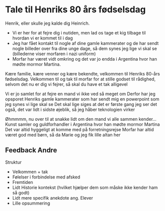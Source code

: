 # Tale til Henriks 80 års fødselsdag
Henrik, eller skulle jeg kalde dig Heinrich.
- Vi er her for at fejre dig i nutiden, men lad os tage et kig tilbage til hvordan vi er kommet til i dag
- Jeg har fået kontakt til nogle af dine gamle kammerater og de har sendt nogle billeder over fra dine unge dage, så dem synes jeg lige vi skal se (billederne viser morfaren i nazi uniform)
- Morfar har været vidt omkring og det var jo endda i Argentina hvor han mødte mormor Martina.


Kære familie, kære venner og kære bekendte, velkommen til Henriks 80-års fødselsdag. Velkommen til og tak til morfar for at stille godset til rådighed, selvom det nu er dig vi fejrer, så skal du have et tak alligevel 

Vi er jo samlet for at fejre en mand vi ikke ved så meget om
Derfor har jeg opsporet Henriks gamle kammerater som har sendt mig en powerpoint som jeg synes vi lige skal se
Det skal lige siges at det er første gang jeg ser det også, det var lidt i sidste øjeblik, så jeg håber teknologien virker


Øhmmmm, nu over til at snakke lidt om den mand vi alle sammen kender...
Kunst samler og guldforhandler i Argentina hvor han mødte mormor Martina
Det var altid hyggeligt at komme med på forretningsrejse
Morfar har altid været god med børn, så da Marie og jeg fik lille altan her



## Feedback Andre
Struktur
- Velkommen + tak
- Følelser i forbindelse med afsked
- Fremtiden
- Lidt Historie kontekst (hvilket hjælper dem som måske ikke kender ham så godt)
- Lidt mere specifik anekdote ang. Elever
- Lille opsummering